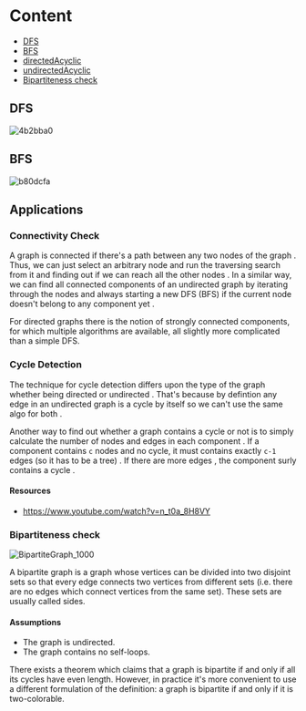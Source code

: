 # Content

- [DFS](https://github.com/A-bahaa/competitive-programming-algorithms/blob/main/Graph%20Traversal/DFS.cpp)
- [BFS](https://github.com/A-bahaa/competitive-programming-algorithms/blob/main/Graph%20Traversal/BFS.cpp)
- [directedAcyclic](https://github.com/A-bahaa/competitive-programming-algorithms/blob/main/Graph%20Traversal/directedAcyclic.cpp)
- [undirectedAcyclic](https://github.com/A-bahaa/competitive-programming-algorithms/blob/main/Graph%20Traversal/udirectedAcyclic.cpp)
- [Bipartiteness check](https://github.com/A-bahaa/competitive-programming-algorithms/blob/main/Graph%20Traversal/Bipartite.cpp)


## DFS

![4b2bba0](https://user-images.githubusercontent.com/65967989/140500100-8625a116-0ca6-48aa-a918-010925d69c37.jpg)

## BFS

![b80dcfa](https://user-images.githubusercontent.com/65967989/140500167-e09747db-98e7-45ea-aa82-3c24f99828d5.jpg)



## Applications

### Connectivity Check

A graph is connected if there's a path between any two nodes of the graph . Thus, we can just select an arbitrary node and run the traversing search from it and finding out if we can reach all the other nodes . In a similar way, we can find all connected components of an undirected graph by iterating through the nodes and always starting a new DFS (BFS) if the current node doesn't belong to any component yet .

For directed graphs there is the notion of strongly connected components, for which multiple algorithms are available, all slightly more complicated than a simple DFS.

### Cycle Detection

The technique for cycle detection differs upon the type of the graph whether being directed or undirected . That's because by defintion any edge in an undirected graph is a cycle by itself so we can't use the same algo for both .

Another way to find out whether a graph contains a cycle or not is to simply calculate the number of nodes and edges in each component . If a component contains `c` nodes and no cycle, it must contains exactly `c-1` edges (so it has to be a tree) . If there are more edges , the component surly contains a cycle . 

#### Resources
- https://www.youtube.com/watch?v=n_t0a_8H8VY

### Bipartiteness check
![BipartiteGraph_1000](https://user-images.githubusercontent.com/65967989/141159210-d2dc597d-3a59-479a-a5d1-047b1265c5d3.gif)

A bipartite graph is a graph whose vertices can be divided into two disjoint sets so that every edge connects two vertices from different sets (i.e. there are no edges which connect vertices from the same set). These sets are usually called sides.

#### Assumptions
- The graph is undirected.
- The graph contains no self-loops.

There exists a theorem which claims that a graph is bipartite if and only if all its cycles have even length. However, in practice it's more convenient to use a different formulation of the definition: a graph is bipartite if and only if it is two-colorable.

